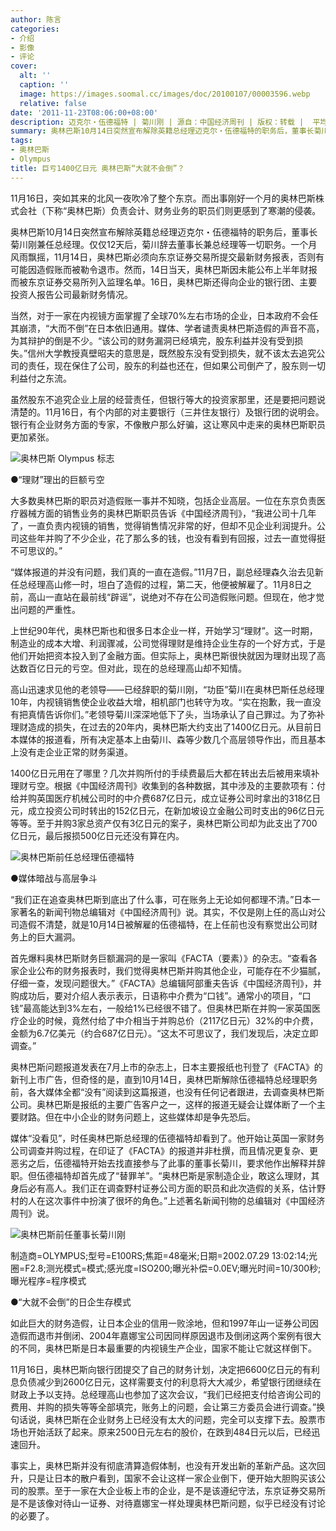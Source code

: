 ```yaml
---
author: 陈言
categories:
- 介绍
- 影像
- 评论
cover:
  alt: ''
  caption: ''
  image: https://images.soomal.cc/images/doc/20100107/00003596.webp
  relative: false
date: '2011-11-23T08:06:00+08:00'
description: 迈克尔・伍德福特 | 菊川刚 | 源自：中国经济周刊 | 版权：转载 |  平均/总评分：10.00/10
summary: 奥林巴斯10月14日突然宣布解除英籍总经理迈克尔・伍德福特的职务后，董事长菊川刚兼任总经理。仅仅12天后，菊川辞去董事长兼总经理等一切职务。一个月风雨飘摇，11月14日，奥林巴斯必须向东京证券交易所提交最新财务报表，否则有可能因造假账而被勒令退市。然而，14日当天，奥林巴斯因未能公布上半年财报而被东京证券交易所列入监理名单……
tags:
- 奥林巴斯
- Olympus
title: 巨亏1400亿日元 奥林巴斯“大就不会倒”？
---
```


11月16日，突如其来的北风一夜吹冷了整个东京。而出事刚好一个月的奥林巴斯株式会社（下称“奥林巴斯）负责会计、财务业务的职员们则更感到了寒潮的侵袭。

奥林巴斯10月14日突然宣布解除英籍总经理迈克尔・伍德福特的职务后，董事长菊川刚兼任总经理。仅仅12天后，菊川辞去董事长兼总经理等一切职务。一个月风雨飘摇，11月14日，奥林巴斯必须向东京证券交易所提交最新财务报表，否则有可能因造假账而被勒令退市。然而，14日当天，奥林巴斯因未能公布上半年财报而被东京证券交易所列入监理名单。16日，奥林巴斯还得向企业的银行团、主要投资人报告公司最新财务情况。

当然，对于一家在内视镜方面掌握了全球70%左右市场的企业，日本政府不会任其崩溃，“大而不倒”在日本依旧通用。媒体、学者谴责奥林巴斯造假的声音不高，为其辩护的倒是不少。“该公司的财务漏洞已经填完，股东利益并没有受到损失。”信州大学教授真壁昭夫的意思是，既然股东没有受到损失，就不该太去追究公司的责任，现在保住了公司，股东的利益也还在，但如果公司倒产了，股东则一切利益付之东流。

虽然股东不追究企业上层的经营责任，但银行等大的投资家那里，还是要把问题说清楚的。11月16日，有个内部的对主要银行（三井住友银行）及银行团的说明会。银行有企业财务方面的专家，不像散户那么好骗，这让寒风中走来的奥林巴斯职员更加紧张。

![奥林巴斯 Olympus 标志](https://images.soomal.cc/images/doc/20100107/00003596.webp)





●“理财”理出的巨额亏空

大多数奥林巴斯的职员对造假账一事并不知晓，包括企业高层。一位在东京负责医疗器械方面的销售业务的奥林巴斯职员告诉《中国经济周刊》，“我进公司十几年了，一直负责内视镜的销售，觉得销售情况非常的好，但却不见企业利润提升。公司这些年并购了不少企业，花了那么多的钱，也没有看到有回报，过去一直觉得挺不可思议的。”

“媒体报道的并没有问题，我们真的一直在造假。”11月7日，副总经理森久治去见新任总经理高山修一时，坦白了造假的过程，第二天，他便被解雇了。11月8日之前，高山一直站在最前线“辟谣”，说绝对不存在公司造假账问题。但现在，他才觉出问题的严重性。

上世纪90年代，奥林巴斯也和很多日本企业一样，开始学习“理财”。这一时期，制造业的成本大增、利润骤减，公司觉得理财是维持企业生存的一个好方式，于是他们开始把资本投入到了金融方面。但实际上，奥林巴斯很快就因为理财出现了高达数百亿日元的亏空。但对此，现在的总经理高山却不知情。

高山迅速求见他的老领导――已经辞职的菊川刚，“功臣”菊川在奥林巴斯任总经理10年，内视镜销售使企业收益大增，相机部门也转守为攻。“实在抱歉，我一直没有把真情告诉你们。”老领导菊川深深地低下了头，当场承认了自己罪过。为了弥补理财造成的损失，在过去的20年内，奥林巴斯大约支出了1400亿日元。从目前日本媒体的报道看，所有决定基本上由菊川、森等少数几个高层领导作出，而且基本上没有走企业正常的财务渠道。

1400亿日元用在了哪里？几次并购所付的手续费最后大都在转出去后被用来填补理财亏空。根据《中国经济周刊》收集到的各种数据，其中涉及的主要款项有：付给并购英国医疗机械公司时的中介费687亿日元，成立证券公司时拿出的318亿日元，成立投资公司时转出的152亿日元，在新加坡设立金融公司时支出的96亿日元等等。至于并购3家总资产仅有3亿日元的案子，奥林巴斯公司却为此支出了700亿日元，最后报损500亿日元还没有算在内。

![奥林巴斯前任总经理伍德福特](https://images.soomal.cc/images/doc/20111123/00015090.webp)





●媒体暗战与高层争斗

“我们正在追查奥林巴斯到底出了什么事，可在账务上无论如何都理不清。”日本一家著名的新闻刊物总编辑对《中国经济周刊》说。其实，不仅是刚上任的高山对公司造假不清楚，就是10月14日被解雇的伍德福特，在上任前也没有察觉出公司财务上的巨大漏洞。

首先爆料奥林巴斯财务巨额漏洞的是一家叫《FACTA（要素）》的杂志。“查看各家企业公布的财务报表时，我们觉得奥林巴斯并购其他企业，可能存在不少猫腻，仔细一查，发现问题很大。”《FACTA》总编辑阿部重夫告诉《中国经济周刊》，并购成功后，要对介绍人表示表示，日语称中介费为“口钱”。通常小的项目，“口钱”最高能达到3%左右，一般给1%已经很不错了。但奥林巴斯在并购一家英国医疗企业的时候，竟然付给了中介相当于并购总价（2117亿日元）32%的中介费，金额为6.7亿美元（约合687亿日元）。“这太不可思议了，我们发现后，决定立即调查。”

奥林巴斯问题报道发表在7月上市的杂志上，日本主要报纸也刊登了《FACTA》的新刊上市广告，但奇怪的是，直到10月14日，奥林巴斯解除伍德福特总经理职务前，各大媒体全都“没有”阅读到这篇报道，也没有任何记者跟进，去调查奥林巴斯公司。奥林巴斯是报纸的主要广告客户之一，这样的报道无疑会让媒体断了一个主要财路。但在中小企业的财务问题上，这些媒体却是争先恐后。

媒体“没看见”，时任奥林巴斯总经理的伍德福特却看到了。他开始让英国一家财务公司调查并购过程，在印证了《FACTA》的报道并非杜撰，而且情况更复杂、更恶劣之后，伍德福特开始去找直接参与了此事的董事长菊川，要求他作出解释并辞职。但伍德福特却首先成了“替罪羊”。“奥林巴斯是家制造企业，敢这么理财，其身后必有高人。我们正在调查野村证券公司方面的职员和此次造假的关系，估计野村的人在这次事件中扮演了很坏的角色。”上述著名新闻刊物的总编辑对《中国经济周刊》说。

![奥林巴斯前任董事长菊川刚](https://images.soomal.cc/images/doc/20111123/00015089.webp)

制造商=OLYMPUS;型号=E100RS;焦距=48毫米;日期=2002.07.29 13:02:14;光圈=F2.8;测光模式=模式;感光度=ISO200;曝光补偿=0.0EV;曝光时间=10/300秒;曝光程序=程序模式



●“大就不会倒”的日企生存模式

如此巨大的财务造假，让日本企业的信用一败涂地，但和1997年山一证券公司因造假而退市并倒闭、2004年嘉娜宝公司因同样原因退市及倒闭这两个案例有很大的不同，奥林巴斯是日本最重要的内视镜生产企业，国家不能让它就这样倒下。

11月16日，奥林巴斯向银行团提交了自己的财务计划，决定把6600亿日元的有利息负债减少到2600亿日元，这样需要支付的利息将大大减少，希望银行团继续在财政上予以支持。总经理高山也参加了这次会议，“我们已经把支付给咨询公司的费用、并购的损失等等全部填完，账务上的问题，会让第三方委员会进行调查。”换句话说，奥林巴斯在企业财务上已经没有太大的问题，完全可以支撑下去。股票市场也开始活跃了起来。原来2500日元左右的股价，在跌到484日元以后，已经迅速回升。

事实上，奥林巴斯并没有彻底清算造假体制，也没有开发出新的革新产品。这次回升，只是让日本的散户看到，国家不会让这样一家企业倒下，便开始大胆购买该公司的股票。至于一家在大企业板上市的企业，是不是该遵纪守法，东京证券交易所是不是该像对待山一证券、对待嘉娜宝一样处理奥林巴斯问题，似乎已经没有讨论的必要了。